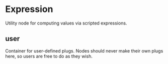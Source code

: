 # Expression

Utility node for computing values via
scripted expressions.

## user

 Container for user-defined plugs. Nodes
should never make their own plugs here,
so users are free to do as they wish.

